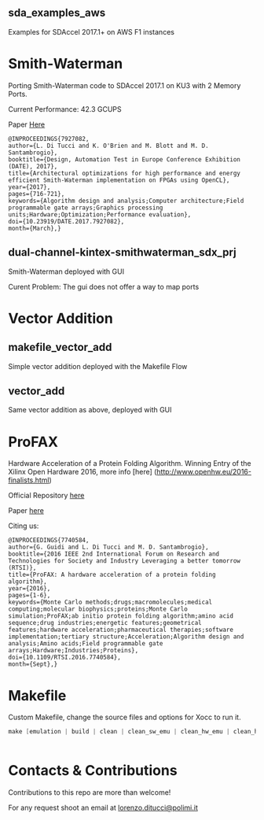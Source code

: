 ## sda_examples_aws
Examples for SDAccel 2017.1+ on AWS F1 instances

# Smith-Waterman
Porting Smith-Waterman code to SDAccel 2017.1 on KU3 with 2 Memory Ports.

Current Performance: 42.3 GCUPS

Paper [Here](http://ieeexplore.ieee.org/abstract/document/7927082/)

```
@INPROCEEDINGS{7927082, 
author={L. Di Tucci and K. O'Brien and M. Blott and M. D. Santambrogio}, 
booktitle={Design, Automation Test in Europe Conference Exhibition (DATE), 2017}, 
title={Architectural optimizations for high performance and energy efficient Smith-Waterman implementation on FPGAs using OpenCL}, 
year={2017}, 
pages={716-721}, 
keywords={Algorithm design and analysis;Computer architecture;Field programmable gate arrays;Graphics processing units;Hardware;Optimization;Performance evaluation}, 
doi={10.23919/DATE.2017.7927082}, 
month={March},}
```
## dual-channel-kintex-smithwaterman_sdx_prj
Smith-Waterman deployed with GUI

Curent Problem: The gui does not offer a way to map ports

# Vector Addition
## makefile_vector_add
Simple vector addition deployed with the Makefile Flow

## vector_add
Same vector addition as above, deployed with GUI

# ProFAX

Hardware Acceleration of a Protein Folding Algorithm. Winning Entry of the Xilinx Open Hardware 2016, more info [here] (http://www.openhw.eu/2016-finalists.html)

Official Repository [here](https://bitbucket.org/necst/profax-src)

Paper [here](http://ieeexplore.ieee.org/abstract/document/7740584/)

Citing us:

```
@INPROCEEDINGS{7740584, 
author={G. Guidi and L. Di Tucci and M. D. Santambrogio}, 
booktitle={2016 IEEE 2nd International Forum on Research and Technologies for Society and Industry Leveraging a better tomorrow (RTSI)}, 
title={ProFAX: A hardware acceleration of a protein folding algorithm}, 
year={2016}, 
pages={1-6}, 
keywords={Monte Carlo methods;drugs;macromolecules;medical computing;molecular biophysics;proteins;Monte Carlo simulation;ProFAX;ab initio protein folding algorithm;amino acid sequence;drug industries;energetic features;geometrical features;hardware acceleration;pharmaceutical therapies;software implementation;tertiary structure;Acceleration;Algorithm design and analysis;Amino acids;Field programmable gate arrays;Hardware;Industries;Proteins}, 
doi={10.1109/RTSI.2016.7740584}, 
month={Sept},}
```

# Makefile
Custom Makefile, change the source files and options for Xocc to run it.

```C
make [emulation | build | clean | clean_sw_emu | clean_hw_emu | clean_hw | cleanall] TARGET=<sw_emu | hw_emu | hw>
 
```

# Contacts & Contributions

Contributions to this repo are more than welcome!

For any request shoot an email at lorenzo.ditucci@polimi.it

